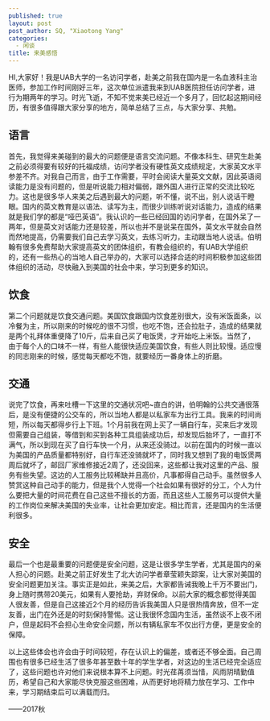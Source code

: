 ```yaml
---
published: true
layout: post
post_author: SQ, "Xiaotong Yang"
categories:
  - 闲谈
title: 来美感悟
---
```


HI,大家好！我是UAB大学的一名访问学者，赴美之前我在国内是一名血液科主治医师，参加工作时间刚好三年，这次单位派遣我来到UAB医院担任访问学者，进行为期两年的学习。时光飞逝，不知不觉来美已经近一个多月了，回忆起这期间经历，有很多值得跟大家分享的地方，简单总结了三点，与大家分享、共勉。

<!--more-->
## 语言
首先，我觉得来美碰到的最大的问题便是语言交流问题。不像本科生、研究生赴美之前必须得要有较好的托福成绩，访问学者没有硬性英文成绩规定，大家英文水平参差不齐。对我自己而言，由于工作需要，平时会阅读大量英文文献，因此英语阅读能力是没有问题的，但是听说能力相对偏弱，跟外国人进行正常的交流比较吃力。这也是很多华人来美之后遇到最大的问题，听不懂，说不出，别人说话干瞪眼。国内的英文教育是以语法、读写为主，而很少训练听说对话能力，造成的结果就是我们学的都是“哑巴英语”。我认识的一些已经回国的访问学者，在国外呆了一两年，但是英文对话能力还是较差，所以也并不是说呆在国外，英文水平就会自然而然地提高，仍需要我们自己去学习英文，去练习听力，主动跟当地人说话。伯明翰有很多免费帮助大家提高英文的团体组织，有教会组织的，有UAB大学组织的，还有一些热心的当地人自己举办的，大家可以选择合适的时间积极参加这些团体组织的活动，尽快融入到美国的社会中来，学习到更多的知识。

## 饮食
第二个问题就是饮食交通问题。美国饮食跟国内饮食差别很大，没有米饭面条，以冷餐为主，所以刚来的时候吃的很不习惯，也吃不饱，还会拉肚子，造成的结果就是两个礼拜体重便降了10斤，后来自己买了电饭煲，才开始吃上米饭。当然了，由于每个人的口味不一样，有些人能很快适应美国饮食，有些人则比较慢。适应慢的同志刚来的时候，感觉每天都吃不饱，就要经历一番身体上的折磨。

## 交通
说完了饮食，再来吐槽一下这里的交通状况吧~直白的讲，伯明翰的公共交通很落后，是没有便捷的公交车的，所以当地人都是以私家车为出行工具。我来的时间尚短，所以每天都得步行上下班。1个月前我在网上买了一辆自行车，买来后才发现但需要自己组装，等借到和买到各种工具组装成功后，却发现后胎坏了，一直打不满气，所以到现在买了自行车快一个月，从来还没骑过。以前在国内的时候一直以为美国的产品质量都特别好，自行车还没骑就坏了，同时我又想到了我的电饭煲两周后就坏了，邮回厂家维修接近2周了，还没回来，这些都让我对这里的产品、服务有些失望。这边的人工服务比较稀缺并且高价，凡事都得自己动手。虽然很多人赞赏这种自己动手的能力，但是我个人觉得一个社会如果有很好的分工，个人为什么要把大量的时间花费在自己这些不擅长的方面，而且这些人工服务可以提供大量的工作岗位来解决美国的失业率，让社会更加安定。相比而言，还是国内的生活便利很多。

## 安全
最后一个也是最重要的问题便是安全问题，这是让很多学生学者，尤其是国内的亲人担心的问题。赴美之前正好发生了北大访问学者章莹颖失踪案，让大家对美国的安全问题更加关注。事实正是如此，来美之后，大家都告诫我晚上千万不要出门，身上随时携带20美元，如果有人要抢劫，弃财保命。以前大家的概念都觉得美国人很友善，但是自己这接近2个月的经历告诉我美国人只是很热情奔放，但不一定友善，出门在外还是的时刻保持警惕。这让我很怀念国内生活，虽然谈不上夜不闭户，但是起码不会担心生命安全问题，所以有辆私家车不仅出行方便，更是安全的保障。

以上这些体会也许会由于时间较短，存在认识上的偏差，或者还不够全面。自己周围也有很多已经生活了很多年甚至数十年的学生学者，对这边的生活已经完全适应了，这些问题也许对他们来说根本算不上问题。时光荏苒须当惜，风雨阴晴勤值历，希望自己和大家能尽快克服这些困难，从而更好地将精力放在学习、工作中来，学习期结束后可以满载而归。

——2017秋
